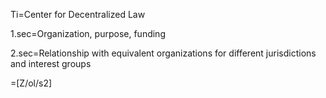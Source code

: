Ti=Center for Decentralized Law

1.sec=Organization, purpose, funding

2.sec=Relationship with equivalent organizations for different jurisdictions and interest groups  

=[Z/ol/s2]
